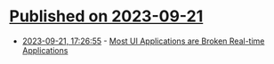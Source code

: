# [Published on 2023-09-21](index.md)

* [2023-09-21, 17:26:55](https://lobste.rs/s/rtepnw/most_ui_applications_are_broken_real_time) - [Most UI Applications are Broken Real-time Applications](https://thelig.ht/ui-apps-are-broken/)
